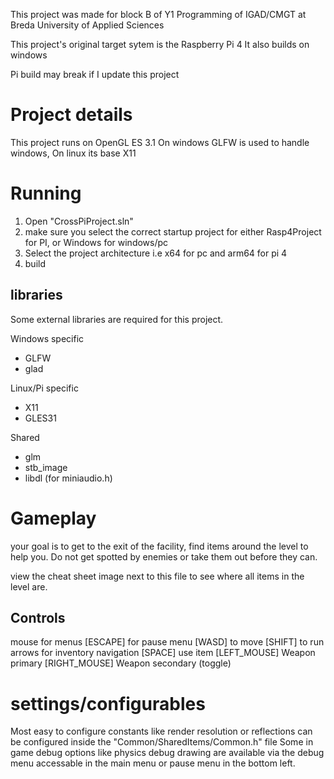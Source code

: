 This project was made for block B of Y1 Programming of IGAD/CMGT at Breda University of Applied Sciences

This project's original target sytem is the Raspberry Pi 4
It also builds on windows

Pi build may break if I update this project


# Project details
This project runs on OpenGL ES 3.1
On windows GLFW is used to handle windows,
On linux its base X11

# Running
1) Open "CrossPiProject.sln"
2) make sure you select the correct startup project for either Rasp4Project for PI, or Windows for windows/pc
3) Select the project architecture i.e x64 for pc and arm64 for pi 4
4) build
## libraries
Some external libraries are required for this project.

Windows specific
- GLFW
- glad

Linux/Pi specific
- X11
- GLES31
  
Shared
- glm
- stb_image
- libdl (for miniaudio.h)


# Gameplay
your goal is to get to the exit of the facility,
find items around the level to help you.
Do not get spotted by enemies or take them out before they can.

view the cheat sheet image next to this file to see where all items in the level are.

## Controls
mouse for menus
[ESCAPE] for pause menu
[WASD] to move
[SHIFT] to run
arrows for inventory navigation
[SPACE] use item
[LEFT_MOUSE] Weapon primary
[RIGHT_MOUSE] Weapon secondary (toggle)

# settings/configurables
Most easy to configure constants like render resolution or reflections can be configured inside the "Common/SharedItems/Common.h" file
Some in game debug options like physics debug drawing are available via the debug menu accessable in the main menu or pause menu in the bottom left. 
